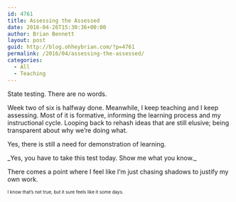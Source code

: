```yaml
---
id: 4761
title: Assessing the Assessed
date: 2016-04-26T15:30:36+00:00
author: Brian Bennett
layout: post
guid: http://blog.ohheybrian.com/?p=4761
permalink: /2016/04/assessing-the-assessed/
categories:
  - All
  - Teaching
---
```

State testing. There are no words.

Week two of six is halfway done. Meanwhile, I keep teaching and I keep assessing. Most of it is formative, informing the learning process and my instructional cycle. Looping back to rehash ideas that are still elusive; being transparent about why we&#8217;re doing what.

Yes, there is still a need for demonstration of learning. 

\_Yes, you have to take this test today. Show me what you know.\_

There comes a point where I feel like I&#8217;m just chasing shadows to justify my own work.

<p style="font-size:10px;alight:right">
  I know that&#8217;s not true, but it sure feels like it some days.
</p>